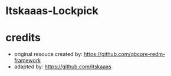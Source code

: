 # Itskaaas-Lockpick
 
# credits
- original resouce created by: https://github.com/qbcore-redm-framework
- adapted by: https://github.com/itskaaas
